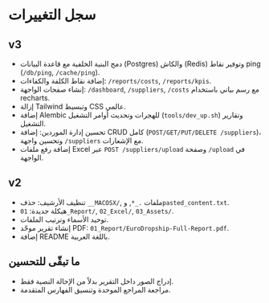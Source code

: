 # سجل التغييرات

## v3
- دمج البنية الخلفية مع قاعدة البيانات (Postgres) والكاش (Redis) وتوفير نقاط ping (`/db/ping`, `/cache/ping`).
- إضافة نقاط الكلفة والكفاءات: `/reports/costs`, `/reports/kpis`.
- إنشاء صفحات الواجهة: `/dashboard`, `/suppliers`, `/costs` مع رسم بياني باستخدام recharts.
- إزالة Tailwind وتبسيط CSS عالمي.
- إضافة Alembic للهجرات وتحديث أوامر التشغيل (`tools/dev_up.sh`) وتقارير التشغيل.
- تحسين إدارة الموردين: إضافة CRUD كامل (`POST/GET/PUT/DELETE /suppliers`)، وتحسين واجهة `/suppliers` مع الإشعارات.
- إضافة رفع ملفات Excel عبر `POST /suppliers/upload` وصفحة `/upload` في الواجهة.

## v2
- تنظيف الأرشيف: حذف `__MACOSX/`, ملفات `._*`, و`pasted_content.txt`.
- هيكلة جديدة: `01_Report/`, `02_Excel/`, `03_Assets/`.
- توحيد الأسماء وترتيب الملفات.
- إنشاء تقرير موحّد PDF: `01_Report/EuroDropship-Full-Report.pdf`.
- إضافة README باللغة العربية.

## ما تبقّى للتحسين
- إدراج الصور داخل التقرير بدلاً من الإحالة النصية فقط.
- مراجعة المراجع الموحدة وتنسيق الفهارس المتقدمة.
